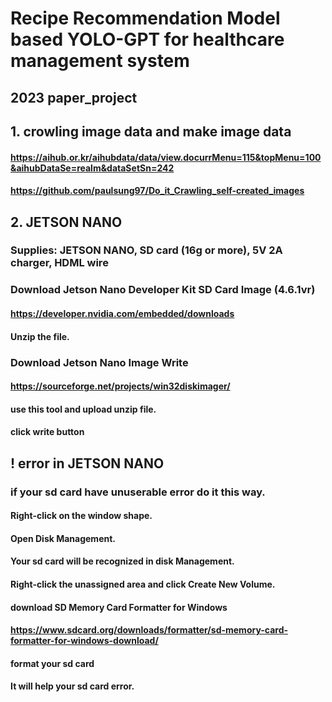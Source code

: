 Recipe Recommendation Model based YOLO-GPT for healthcare management system
===========================================================================

2023 paper_project
------------------

## 1. crowling image data and make image data 

#### https://aihub.or.kr/aihubdata/data/view.docurrMenu=115&topMenu=100&aihubDataSe=realm&dataSetSn=242

#### https://github.com/paulsung97/Do_it_Crawling_self-created_images



## 2. JETSON NANO

### Supplies: JETSON NANO, SD card (16g or more), 5V 2A charger, HDML wire


### Download Jetson Nano Developer Kit SD Card Image  (4.6.1vr)
#### https://developer.nvidia.com/embedded/downloads
#### Unzip the file.


### Download Jetson Nano Image Write
#### https://sourceforge.net/projects/win32diskimager/
#### use this tool and upload unzip file.
#### click write button



## ! error in JETSON NANO

### if your sd card have unuserable error do it this way.

#### Right-click on the window shape.

#### Open Disk Management.

#### Your sd card will be recognized in disk Management. 

#### Right-click the unassigned area and click Create New Volume.

#### download SD Memory Card Formatter for Windows 
#### https://www.sdcard.org/downloads/formatter/sd-memory-card-formatter-for-windows-download/


#### format your sd card 

#### It will help your sd card error.
